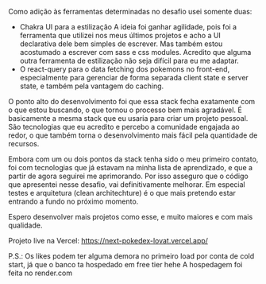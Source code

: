 Como adição às ferramentas determinadas no desafio usei somente duas:

- Chakra UI para a estilização
  A ideia foi ganhar agilidade, pois foi a ferramenta que utilizei nos meus últimos projetos e acho a UI declarativa dele bem simples de escrever.
  Mas também estou acostumado a escrever com sass e css modules. Acredito que alguma outra ferramenta de estilização não seja difícil para eu me adaptar.
- O react-query para o data fetching dos pokemons no front-end, especialmente para gerenciar de forma separada client state e server state, e também pela vantagem do caching.

O ponto alto do desenvolvimento foi que essa stack fecha exatamente com o que estou buscando, o que tornou o processo bem mais agradável. É basicamente a mesma stack que eu usaria para criar um projeto pessoal. São tecnologias que eu acredito e percebo a comunidade engajada ao redor, o que também torna o desenvolvimento mais fácil pela quantidade de recursos.

Embora com um ou dois pontos da stack tenha sido o meu primeiro contato, foi com tecnologias que já estavam na minha lista de aprendizado, e que a partir de agora seguirei me aprimorando.
Por isso asseguro que o código que apresentei nesse desafio, vai definitivamente melhorar. Em especial testes e arquitetura (clean architechture) é o que mais pretendo estar entrando a fundo no próximo momento.

Espero desenvolver mais projetos como esse, e muito maiores e com mais qualidade.



Projeto live na Vercel: https://next-pokedex-lovat.vercel.app/

P.S.: Os likes podem ter alguma demora no primeiro load por conta de cold start, já que o banco ta hospedado em free tier hehe A hospedagem foi feita no render.com
